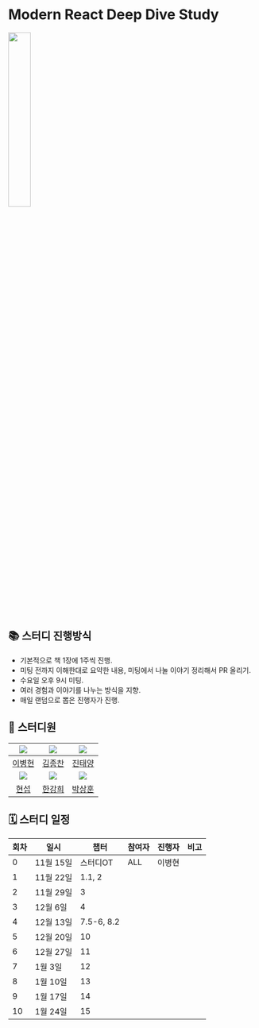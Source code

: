 # Modern React Deep Dive Study

<a href="https://product.kyobobook.co.kr/detail/S000210725203" target="_blank">
<img src="https://contents.kyobobook.co.kr/sih/fit-in/458x0/pdt/9791158394646.jpg" width="30%" />
</a>


## 📚 스터디 진행방식

- 기본적으로 책 1장에 1주씩 진행.
- 미팅 전까지 이해한대로 요약한 내용, 미팅에서 나눌 이야기 정리해서 PR 올리기.
- 수요일 오후 9시 미팅.
- 여러 경험과 이야기를 나누는 방식을 지향.
- 매일 랜덤으로 뽑은 진행자가 진행.

## 🐥 스터디원

|   ![](https://github.com/Tolluset.png?size=150)    | ![](https://github.com/kickbelldev.png?size=150)  | ![](https://github.com/heli-os.png?size=150) |
|:------------------------------------------------:|:--------------------------------------------:|:---------------------------------------------:|
|         [이병현](https://github.com/Tolluset)         |       [김종찬](https://github.com/kickbelldev)       |      [진태양](https://github.com/heli-os)       |
| ![](https://github.com/Sh1naburo.png?size=150) | ![](https://github.com/hanabcde2.png?size=150) | ![](https://github.com/bigyou98.png?size=150) |
|      [현섭](https://github.com/Sh1naburo)       |       [한강희](https://github.com/hanabcde2)       |      [박상훈](https://github.com/bigyou98)       |

## 🗓 스터디 일정

| 회차 | 일시 | 챕터 | 참여자 | 진행자 | 비고 |
|------|------|------|--------|--------|------|
| 0 | 11월 15일 | 스터디OT | ALL | 이병현  |  |
| 1 | 11월 22일 | 1.1, 2 |  |  |  |
| 2 | 11월 29일 | 3 |  |  |  |
| 3 | 12월 6일 | 4 |  |  |  |
| 4 | 12월 13일 | 7.5-6, 8.2 |  |  |  |
| 5 | 12월 20일 | 10 |  |  |  |
| 6 | 12월 27일 | 11 |  |  |  |
| 7 | 1월 3일 | 12 |  |  |  |
| 8 | 1월 10일 | 13 |  |  |  |
| 9 | 1월 17일 | 14 |  |  |  |
| 10 | 1월 24일 | 15 |  |  |  |
